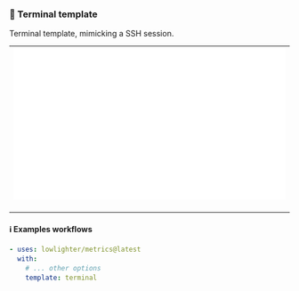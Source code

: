 ### 📙 Terminal template

Terminal template, mimicking a SSH session.

<table>
  <td align="center">
    <img src="https://github.com/lowlighter/lowlighter/blob/master/metrics.terminal.svg">
    <img width="900" height="1" alt="">
  </td>
</table>

#### ℹ️ Examples workflows

```yaml
- uses: lowlighter/metrics@latest
  with:
    # ... other options
    template: terminal
```
